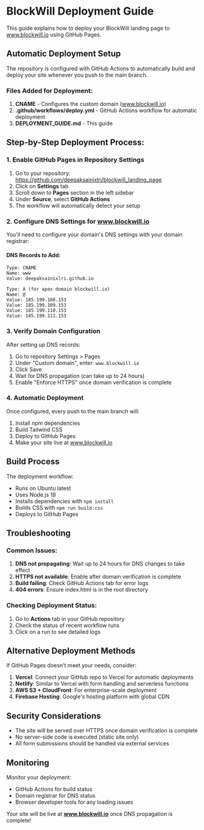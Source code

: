 # BlockWill Deployment Guide

This guide explains how to deploy your BlockWill landing page to www.blockwill.io using GitHub Pages.

## Automatic Deployment Setup

The repository is configured with GitHub Actions to automatically build and deploy your site whenever you push to the main branch.

### Files Added for Deployment:

1. **CNAME** - Configures the custom domain (www.blockwill.io)
2. **.github/workflows/deploy.yml** - GitHub Actions workflow for automatic deployment
3. **DEPLOYMENT_GUIDE.md** - This guide

## Step-by-Step Deployment Process:

### 1. Enable GitHub Pages in Repository Settings

1. Go to your repository: https://github.com/deepaksainixlri/blockwill_landing_page
2. Click on **Settings** tab
3. Scroll down to **Pages** section in the left sidebar
4. Under **Source**, select **GitHub Actions**
5. The workflow will automatically detect your setup

### 2. Configure DNS Settings for www.blockwill.io

You'll need to configure your domain's DNS settings with your domain registrar:

#### DNS Records to Add:

```
Type: CNAME
Name: www
Value: deepaksainixlri.github.io

Type: A (for apex domain blockwill.io)
Name: @
Value: 185.199.108.153
Value: 185.199.109.153
Value: 185.199.110.153
Value: 185.199.111.153
```

### 3. Verify Domain Configuration

After setting up DNS records:

1. Go to repository Settings > Pages
2. Under "Custom domain", enter: `www.blockwill.io`
3. Click Save
4. Wait for DNS propagation (can take up to 24 hours)
5. Enable "Enforce HTTPS" once domain verification is complete

### 4. Automatic Deployment

Once configured, every push to the main branch will:

1. Install npm dependencies
2. Build Tailwind CSS
3. Deploy to GitHub Pages
4. Make your site live at www.blockwill.io

## Build Process

The deployment workflow:

- Runs on Ubuntu latest
- Uses Node.js 18
- Installs dependencies with `npm install`
- Builds CSS with `npm run build:css`
- Deploys to GitHub Pages

## Troubleshooting

### Common Issues:

1. **DNS not propagating**: Wait up to 24 hours for DNS changes to take effect
2. **HTTPS not available**: Enable after domain verification is complete
3. **Build failing**: Check GitHub Actions tab for error logs
4. **404 errors**: Ensure index.html is in the root directory

### Checking Deployment Status:

1. Go to **Actions** tab in your GitHub repository
2. Check the status of recent workflow runs
3. Click on a run to see detailed logs

## Alternative Deployment Methods

If GitHub Pages doesn't meet your needs, consider:

1. **Vercel**: Connect your GitHub repo to Vercel for automatic deployments
2. **Netlify**: Similar to Vercel with form handling and serverless functions
3. **AWS S3 + CloudFront**: For enterprise-scale deployment
4. **Firebase Hosting**: Google's hosting platform with global CDN

## Security Considerations

- The site will be served over HTTPS once domain verification is complete
- No server-side code is executed (static site only)
- All form submissions should be handled via external services

## Monitoring

Monitor your deployment:
- GitHub Actions for build status
- Domain registrar for DNS status
- Browser developer tools for any loading issues

Your site will be live at **www.blockwill.io** once DNS propagation is complete!